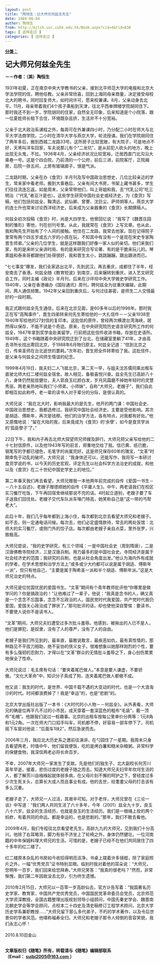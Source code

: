 ```yaml
---
layout: post
title: "陶恒生：记大师兄何兹全先生"
date: 1989-06-04
author: 陶恒生
from: http://mjlsh.usc.cuhk.edu.hk/Book.aspx?cid=4&tid=838
tags: [ 这样走过 ]
categories: [ 这样走过 ]
---
```


<div style="margin: 15px 10px 10px 0px;">
 <div>
  <span id="ctl00_ContentPlaceHolder1_chapter1_SubjectLabel" style="font-weight:bold;text-decoration:underline;">
   分类：
  </span>
 </div>
 <div>
  <p>
   <strong>
    <font size="5">
     记大师兄何兹全先生
    </font>
   </strong>
  </p>
  <p>
   <strong>
    －－作者：（美）陶恒生
    <br/>
   </strong>
   <br/>
   1931年初夏，正在南京中央大学教书的父亲，接到北平师范大学的电报和北京大学法学院的信，聘他任教。父亲非常欣喜，回到上海同母亲商量，决定接受母校北大的聘书，同时回复师大，如时间许可，愿来校兼课。8月，父亲动身去北平。11月，母亲带着我们4个孩子乘船到天津，往北平西单牌楼学院胡同住下。那时我还不到一岁，学院胡同的住家，自然全无印象，后来知道是个小院落，跟一位夏姓师长租下合住，环境既杂且挤，生活并不十分宽裕。
   <br/>
   <br/>
   父亲于北大政治系课程之外，每周可在外兼课四小时，乃分配二小时在师大与北平大学法商学院，二小时在清华大学与燕京大学，轮流授课。我们在学院胡同住了两年多后，搬到西城二龙路33号。这所房子比较宽敞，有大院子，可是地点不好，天黑叫洋车回家，车夫说那儿有个“二龙坑”，是从前犯人砍头的地方，晚上出现无头鬼，不拉。1936年4月，父亲经济状况比较宽裕，迁居西直门北沟沿大乘巷一号。这是个四合院，乃前清的一个公府，前后三进，前院客厅，正院厢房，后院一排五间，上房有玻璃廊子，很是气派。
   <br/>
   <br/>
   二龙路时期，父亲在办《食货》半月刊及写中国政治思想史，几位比较亲近的学生，常来家中看老师。搬到大乘巷后，父亲有间大书房，书架上藏书甚多，学生们往往流连忘返。如是周末，父亲常带他们，叫上哥姐和我，去“代乳公司”吃三明治（“代乳”者豆汁是也）。这些学生研究中国社会史或经济史，为《食货》写稿，他们包括何兹全、鞠清远、武仙卿、曾謇、沈巨尘、萨师炯等人。燕京大学的连士升也常来讨论西洋经济史，后来成为父亲器重的《食货》长期撰稿人。
   <br/>
   <br/>
   何兹全初次投稿《食货》时，尚是大四学生。他曾回忆说：“我写了《魏晋庄园制的雏形》寄他，刊在创刊号里。从此，我就常在《食货》上写文章。也从此，我和陶先生开始有了个人间的接触。他住在二龙路，我常去他家。现在记得院子里常有两个四五岁或五六岁的小孩在玩，不知其中有没有一个是现在宋史专家陶晋生师弟。”父亲的几位学生，就是这样跟我们好像一家人似的亲切。他们来我们家，有的是来听父亲讲时局、有的是来研究合写论著、有的是干脆来玩儿的。琴熏姐和泰来哥都跟他们处得很好，我和晋生太小，跳跳蹦蹦，跟出跟进而已。
   <br/>
   <br/>
   “七七事变”爆发，我们全家逃出北平，先到武汉，再去重庆，成都住了半年，经安南去了香港。何兹全随《教育短波》到南京，后来辗转到重庆，进入艺文研究会工作，同时主编《政论》半月刊，后来在沙坪坝中央大学做史学研究工作。1940年，父亲在香港编办《国际通讯》周刊，聘何兹全为驻重庆编辑，此期间，两人通信频繁。1942年父亲回到重庆后，与何过往甚密，是师生二人交情最好的一段时期。
   <br/>
   <br/>
   我正式跟何兹全先生通信，后来在北京见面，是60多年以后的1998年。那时我正在写“高陶事件”，晋生四弟转来何先生寄给他的一大扎信件－－父亲1938至1940年写给他的27封信的复印本。这批信的原件，曾经两次横渡台湾海峡，居然得以保存，不能不说是个奇迹。原来，在中央研究院历史语言研究所工作的何兹全，1947年拿到奖学金赴美留学，行前把这批信件收进书箱，存放在史语所。1949年，这个书箱随着中央研究院迁到了台北，在储藏室里躺了41年，才由高去寻所长找出寄回北京，于1988年6月物归原主。何兹全记道：“信到北京之日，传来圣师在台北逝世的噩耗。”次年初，晋生把全件转寄给了我。这批信件，是父亲与何兹全之间师生情谊的纪念。
   <br/>
   <br/>
   1999年4月19日，我夫妇二人飞抵北京，第二天一早，与姐夫沈苏儒同乘出租车直驶北师大红二楼何兹全宿舍。故人相见，备极喜悦兴奋。兹全先生已高龄八十八，身体仍然挺拔健壮，夫人郭良玉红颜白发，岁月风霜磨不掉她年轻时的灵慧秀丽，两老亲热地叫我们“小师弟，小师妹”，自称“大师兄，老嫂子”，我们自此即相互如此称呼。老一辈的读书人对于辈分的分际，是很认真的。
   <br/>
   <br/>
   大师兄说：“我在北大时，影响我最大的是先生，他开的两门课：中国社会史、中国政治思想史，我都选修过。我研究中国社会经济史，主要是受他影响。其次是胡适、傅斯年，再次是钱穆。他们的治学方法，各有特点，对我都有好处。”他又感慨地说：“留在大陆的我，后来竟成为《食货》的‘余孽'，如今是食货学派的‘孤臣孽子’了。”
   <br/>
   <br/>
   22日下午，我和内子再去北师大探望师兄师嫂及辞行。大师兄把父亲写给他的二十七封信原件，以及他1943年写的前言，郑重地交给了我。信已黄、纸已脆，钢笔写的字都已褪色，毛笔字的尚属完好。这是师兄保存60年的瑰宝，“文革”时期幸免于动乱的破坏。大师兄说：“我身体还可以，还能写作，我将写一本研讨食货学说的书，以今天的历史宏观，评定先生以社会科学方法治史的成就，和他以及《食货》在二十世纪中国史学史上的地位。”
   <br/>
   <br/>
   第二年春天我们再去看望，大师兄赠我一本他两年前完成的自传《爱国一书生－－八十五自述》，老嫂子赠德顺她的自传《平庸人生》。中午，两老请我们在校区实习餐厅吃饭，下午再回宿舍继续那说不完的话。4时起立道别，老嫂子要了车子送我们回住处。老嫂子交代车队派车嗓门特高，她笑称自己是“这一带的丐帮老大”。
   <br/>
   <br/>
   此后十年，我们几乎每年都到上海小住，每次都到北京去看望大师兄和老嫂子。如不去，则一定通电话问候。每次去，他们必定盛情款待，常去的两处饭馆：北师大的实习餐厅，或侧门外的饺子店。每次都由老嫂子亲自点菜，里外张罗，兴致极高。
   <br/>
   <br/>
   大师兄尝说，“我的史学研究，有三个领域：一是中国社会史（周到隋唐），二是汉唐佛教寺院经济，三是汉唐兵制。用力最多的是中国社会史。寺院经济是属于社会经济史的范围；我研究的兵制，也是从社会角度出发。”他认为海内外有成就的学者，在学术思想和治学方法上“或多或少大约都可以说是属于胡适、傅斯年一派”，但只有他自己，“主要是属于陶希圣一派和半个胡适、傅斯年派。”这是大师兄治史的特点。
   <br/>
   <br/>
   大师兄是位忧国忧民的爱国书生。“文革”期间有个青年教师批评他“你哪里是做学问的？你是搞政治的！”让他难过了一辈子，他说：“我真是念书的人，确又真是一个念念不忘国事，念念不忘政治的人。国民党时代我爱国，共产党时代我仍爱国，爱国关心政治成了罪状了。”那句批评的话，却也使他深自警惕：要读书，不要使人说你不是读书人。
   <br/>
   <br/>
   “文革”期间，大师兄夫妇遭受过多次批斗羞辱。他感到，被揪出的人已不是人，他们是罪犯，是奴隶，没有了人的尊严，没有了人的自由。
   <br/>
   <br/>
   老嫂子是我们所见到的，最率直，最敢说敢言，最疾恶如仇，最有真性情的，那种路见不平拔刀相助，绝不妥协的侠义女子。很难想象以她那样刚烈的个性，要有多么强韧的忍耐力，才得以在“文革”群众的无情批斗羞辱之下，身心创伤累累地保全了性命。
   <br/>
   <br/>
   大师兄说过：毛主席有句话：“要夹着尾巴做人。”本意是要人谦虚，不要骄傲。“文化大革命”中，知识分子真成了狗，连夹着尾巴做人都做不成。
   <br/>
   <br/>
   他又说：我生的时代，是世界、中国千载不遇的大变动的时代，也是一个大浪淘沙的时代。时间都浪费掉了！我是“幸运”的，也是“悲剧”的。
   <br/>
   <br/>
   北京大学出版社出版了一本书：《大时代的小人物－－何兹全》。从外表看，大师兄的确是位再平凡不过的小市民，成天穿着一套深蓝色的粗布“毛装”，戴一顶布“毛帽”。他跟我们说过一桩趣事。北京的出租车按每公里单价分两等：1元8角和1元2角。一次在师大门口招手叫车，司机都不停，好容易一部车停下了，司机摇下车窗对他说：“后面车1块2”，然后急驶而去。
   <br/>
   <br/>
   2006年三月，我应北大历史系之邀前往演讲，在勺园住了一星期。我周末只身去看望两老，时值中午，他们留我便饭，吃的是烤白薯和糙米杂粮粥。非常科学的保健食物，我深信两老必将长命百岁。
   <br/>
   <br/>
   不幸，2007年大师兄一家发生了变故。先是他们的独生子、北大副校长何芳川英年早逝，接着，悲伤过度的老嫂子随之而去。知道大师兄夫妇早年坎坷生活的人，都了解芳川自襁褓起就体弱多病，在父母片刻不懈的呵护之下，曾经度过多少次生死关头，总算长大成人而且事业有成。他的去世，给耄耋父母的打击该有多么沉重。
   <br/>
   <br/>
   老嫂子走了，大师兄一人过活，其艰辛可知。对于老伴，大师兄曾在《三论一谈》中写道：“我们两人共同生活了六十多年，今年（2001）兹全九十岁，良玉八十六岁。兹全的生活经历，也就是良玉的生活经历。我们是一根绳上拴的两个蚂蚱，有着共同的命运。都是幸运的，也是悲剧的。”那年，我们不敢去看他。
   <br/>
   <br/>
   2009年4月，我们专程往北京看望老先生。高龄九九的大师兄，见到我们十分高兴。他除了右耳略背，脚力有些不济坐上了轮椅之外，身体仍然健壮。一位河南籍的中年保姆料理大师兄的生活。可惜的是，老嫂子已经不在他们共同居住了四十多年的红二楼了。
   <br/>
   <br/>
   红二楼原本杂乱的书房如今收拾得明亮洁净，书桌上摆着许多镜框，除了家庭照片之外，一幅“优秀党员”证书特别显眼。临别时我对着他的耳朵说：“大师兄，您明年一百岁，我们回来给您拜寿。”大师兄笑答：“我真的很老吗？”然而，非常惭愧，我们第二年因故没去北京，引为终生遗憾。
   <br/>
   <br/>
   2010年2月15日，大师兄以一百零一岁高龄仙去，官方讣告写着：“我国著名历史学家、教育家，中国共产党优秀党员，中国国民党革命委员会党员，北京师范大学资深教授，全国古籍整理出版规划领导小组顾问，中国先秦史学会、魏晋南北朝史学会等学会顾问，点校本二十四史及清史稿修订工程学术顾问，北京大学历史学系兼职教授……”大师兄留下那么多代弟子，不朽的学术著作，以及令后世景仰的学者风范。他堪称福寿全归。大师兄和老嫂子那令人倾倒的音容笑貌，我们永志心怀！
   <br/>
   <br/>
   2010.8.10旧金山
  </p>
  <p>
   <br/>
   <strong>
    文章版权归《随笔》所有，转载请与《随笔》编辑部联系
    <br/>
    （Email：
   </strong>
   <a href="mailto:suibi2005@163.com">
    <strong>
     suibi2005@163.com
    </strong>
   </a>
   <strong>
    ）
   </strong>
  </p>
 </div>
</div>

